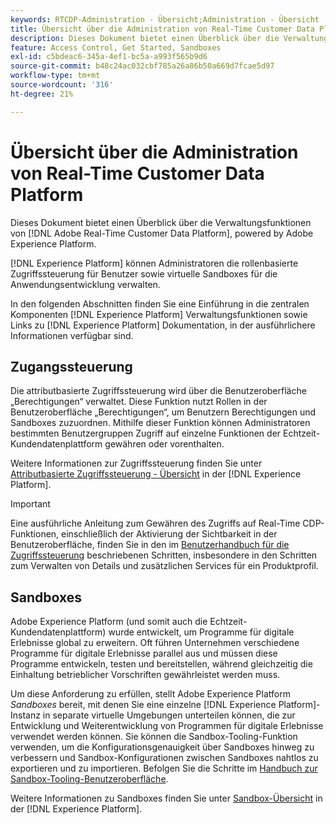 ```yaml
---
keywords: RTCDP-Administration - Übersicht;Administration - Übersicht
title: Übersicht über die Administration von Real-Time Customer Data Platform
description: Dieses Dokument bietet einen Überblick über die Verwaltungsfunktionen von Adobe Real-Time Customer Data Platform, powered by Adobe Experience Platform.
feature: Access Control, Get Started, Sandboxes
exl-id: c5bdeac6-345a-4ef1-bc5a-a993f565b9d6
source-git-commit: b48c24ac032cbf785a26a86b50a669d7fcae5d97
workflow-type: tm+mt
source-wordcount: '316'
ht-degree: 21%

---
```


# Übersicht über die Administration von Real-Time Customer Data Platform

Dieses Dokument bietet einen Überblick über die Verwaltungsfunktionen von [!DNL Adobe Real-Time Customer Data Platform], powered by Adobe Experience Platform.

[!DNL Experience Platform] können Administratoren die rollenbasierte Zugriffssteuerung für Benutzer sowie virtuelle Sandboxes für die Anwendungsentwicklung verwalten.

In den folgenden Abschnitten finden Sie eine Einführung in die zentralen Komponenten [!DNL Experience Platform] Verwaltungsfunktionen sowie Links zu [!DNL Experience Platform] Dokumentation, in der ausführlichere Informationen verfügbar sind.

## Zugangssteuerung

Die attributbasierte Zugriffssteuerung wird über die Benutzeroberfläche „Berechtigungen“ verwaltet. Diese Funktion nutzt Rollen in der Benutzeroberfläche „Berechtigungen“, um Benutzern Berechtigungen und Sandboxes zuzuordnen. Mithilfe dieser Funktion können Administratoren bestimmten Benutzergruppen Zugriff auf einzelne Funktionen der Echtzeit-Kundendatenplattform gewähren oder vorenthalten.

Weitere Informationen zur Zugriffssteuerung finden Sie unter [Attributbasierte Zugriffssteuerung - Übersicht](/help/access-control/abac/overview.md) in der [!DNL Experience Platform].

>[!IMPORTANT]
>
>Eine ausführliche Anleitung zum Gewähren des Zugriffs auf Real-Time CDP-Funktionen, einschließlich der Aktivierung der Sichtbarkeit in der Benutzeroberfläche, finden Sie in den im [Benutzerhandbuch für die Zugriffssteuerung](../../access-control/ui/overview.md) beschriebenen Schritten, insbesondere in den Schritten zum Verwalten von Details und zusätzlichen Services für ein Produktprofil.

## Sandboxes

Adobe Experience Platform (und somit auch die Echtzeit-Kundendatenplattform) wurde entwickelt, um Programme für digitale Erlebnisse global zu erweitern. Oft führen Unternehmen verschiedene Programme für digitale Erlebnisse parallel aus und müssen diese Programme entwickeln, testen und bereitstellen, während gleichzeitig die Einhaltung betrieblicher Vorschriften gewährleistet werden muss.

Um diese Anforderung zu erfüllen, stellt Adobe Experience Platform *Sandboxes* bereit, mit denen Sie eine einzelne [!DNL Experience Platform]-Instanz in separate virtuelle Umgebungen unterteilen können, die zur Entwicklung und Weiterentwicklung von Programmen für digitale Erlebnisse verwendet werden können. Sie können die Sandbox-Tooling-Funktion verwenden, um die Konfigurationsgenauigkeit über Sandboxes hinweg zu verbessern und Sandbox-Konfigurationen zwischen Sandboxes nahtlos zu exportieren und zu importieren. Befolgen Sie die Schritte im [Handbuch zur Sandbox-Tooling-Benutzeroberfläche](../../sandboxes/ui/sandbox-tooling.md).

Weitere Informationen zu Sandboxes finden Sie unter [Sandbox-Übersicht](../../sandboxes/home.md) in der [!DNL Experience Platform].
